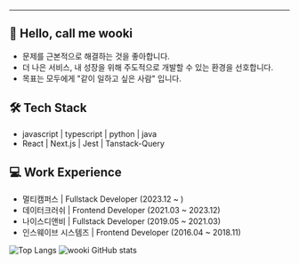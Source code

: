 <!--![title](https://capsule-render.vercel.app/api?type=transparent&fontSize=90&fontColor=703ee5&height=300&section=header&text=Frontend%20spaces&desc=developed%20by%20wooki&descAlignY=70&descAlign=78) -->

---

## 👋 Hello, call me wooki
- 문제를 근본적으로 해결하는 것을 좋아합니다.
- 더 나은 서비스, 내 성장을 위해 주도적으로 개발할 수 있는 환경을 선호합니다.
- 목표는 모두에게 "같이 일하고 싶은 사람" 입니다.

## 🛠 Tech Stack
- javascript | typescript | python | java
- React | Next.js | Jest | Tanstack-Query

## 💻 Work Experience
- 멀티캠퍼스 | Fullstack Developer (2023.12 ~ )
- 데이터크러쉬 | Frontend Developer (2021.03 ~ 2023.12)
- 나이스디앤비 | Fullstack Developer (2019.05 ~ 2021.03)
- 인스웨이브 시스템즈 | Frontend Developer (2016.04 ~ 2018.11)

![Top Langs](https://github-readme-stats.vercel.app/api/top-langs/?username=wookiya1364&layout=compact)
![wooki GitHub stats](https://github-readme-stats.vercel.app/api?username=wookiya1364&show_icons=true&theme=transparent)

<!--
**wookiya1364/wookiya1364**is a _special_ ✨ repository because its `README.md` (this file) appears on your GitHub profile.

Here are some ideas to get you started:

- 🔭 I’m currently working on ...
- 🌱 I’m currently learning ...
- 👯 I’m looking to collaborate on ...
- 🤔 I’m looking for help with ...
- 💬 Ask me about ...
- 📫 How to reach me: ...
- 😄 Pronouns: ...
- ⚡ Fun fact: ...
-->
